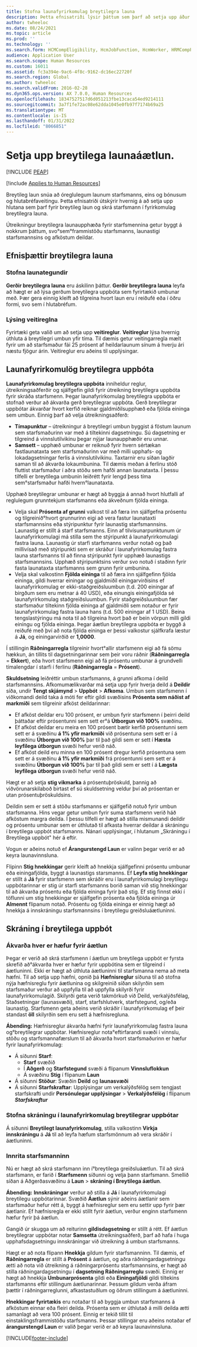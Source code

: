 ```yaml
---
title: Stofna launafyrirkomulag breytilegra launa
description: Þetta efnisatriði lýsir þáttum sem þarf að setja upp áður en þú getur notað breytileg laun og ráða starfsmann inn í breytilega greiðsluáætlun.
author: twheeloc
ms.date: 08/24/2021
ms.topic: article
ms.prod: ''
ms.technology: ''
ms.search.form: HCMCompEligibility, HcmJobFunction, HcmWorker, HRMCompPerfPlan, HcmCompensationWorkspace
audience: Application User
ms.search.scope: Human Resources
ms.custom: 16011
ms.assetid: fc3a394e-9ac6-4f8c-9162-dc16ec22720f
ms.search.region: Global
ms.author: twheeloc
ms.search.validFrom: 2016-02-28
ms.dyn365.ops.version: AX 7.0.0, Human Resources
ms.openlocfilehash: 18347527517d6d051213fbe13caca54ed9214111
ms.sourcegitcommit: 3a7f1fe72ac08e62dda1045e0fb97f7174b69a25
ms.translationtype: MT
ms.contentlocale: is-IS
ms.lasthandoff: 01/31/2022
ms.locfileid: "8066851"
---
```

# <a name="create-variable-compensation-plans"></a>Setja upp breytilega launaáætlun.


[!INCLUDE [PEAP](../includes/peap-1.md)]

[!include [Applies to Human Resources](../includes/applies-to-hr.md)]

Breytileg laun snúa að óreglulegum launum starfsmanns, eins og bónusum og hlutabréfaveitingu. Þetta efnisatriði útskýrir hvernig á að setja upp hlutana sem þarf fyrir breytileg laun og skrá starfsmann í fyrirkomulag breytilegra launa.

Útreikningur breytilegra launaupphæða fyrir starfsmennina getur byggt á nokkrum þáttum, svo°sem°frammistöðu starfsmanns, launastigi starfsmannsins og afköstum deildar.

## <a name="variable-compensation-components"></a>Efnisþættir breytilegra launa
### <a name="create-compensation-types"></a>Stofna launategundir

**Gerðir breytilegra launa** eru áskilinn þáttur. **Gerðir breytilegra launa** leyfa að hægt er að lýsa gerðum breytilegra uppbóta sem fyrirtækið umbunar með. Þær gera einnig kleift að tilgreina hvort laun eru í reiðufé eða í öðru formi, svo sem í hlutabréfum.

### <a name="describe-vesting-rules"></a>Lýsing veitireglna

Fyrirtæki geta valið um að setja upp **veitireglur**. **Veitireglur** lýsa hvernig úthluta á breytilegri umbun yfir tíma. Til dæmis getur veitingarregla mælt fyrir um að starfsmaður fái 25 prósent af heildarlaunum sínum á hverju ári næstu fjögur árin. Veitireglur eru aðeins til upplýsingar.

## <a name="variable-compensation-plans"></a>Launafyrirkomulög breytilegra uppbóta
**Launafyrirkomulag breytilegra uppbóta** inniheldur reglur, útreikningsaðferðir og sjálfgefin gildi fyrir útreikning breytilegra uppbóta fyrir skráða starfsmenn. Þegar launafyrirkomulag breytilegra uppbóta er stofnað verður að ákvarða gerð breytilegrar uppbóta. Gerð breytilegrar uppbótar ákvarðar hvort kerfið reiknar gjaldmiðilsupphæð eða fjölda eininga sem umbun. Einnig þarf að velja útreikningsaðferð:

-   **Tímapunktur** – útreikningur á breytilegri umbun byggist á föstum launum sem starfsmaðurinn var með á tiltekinni dagsetningu. Sú dagsetning er tilgreind á vinnslutilvikinu þegar nýjar launaupphæðir eru unnar.
-   **Samsett** – upphæð umbunar er reiknuð fyrir hvern sértækan fastlaunataxta sem starfsmaðurinn var með milli upphafs- og lokadagsetningar ferlis á vinnslutilvikinu. Taxtarnir eru síðan lagðir saman til að ákvarða lokaumbunina. Til dæmis meðan á ferlinu stóð fluttist starfsmaður í aðra stöðu sem hafði annan launataxta. Í þessu tilfelli er breytilega umbunin leiðrétt fyrir lengd þess tíma sem°starfsmaður hafði hvern°launataxta.

Upphæð breytilegrar umbunar er hægt að byggja á annað hvort hlutfalli af reglulegum grunntekjum starfsmanns eða ákveðnum fjölda eininga.

-   Velja skal **Prósenta af grunni** valkost til að færa inn sjálfgefna prósentu og tilgreinið°hvort grunnurinn eigi að vera fastur launataxti starfsmannsins eða stýripunktur fyrir launastig starfsmannsins. Launastig er stillt á starf starfsmanns. Einn af tilvísunarpunktunum úr launafyrirkomulagi má stilla sem the stýripunkt á launafyrirkomulagi fastra launa. Launastig úr starfi starfsmanns verður notað og það millivísað með stýripunkti sem er skráður í launafyrirkomulag fastra launa starfsmanns til að finna stýripunkt fyrir upphæð launastigs starfsmannsins. Upphæð stýripunktsins verður svo notuð í staðinn fyrir fasta launataxta starfsmanns sem grunn fyrir umbunina.
-   Velja skal valkostinn **Fjölda eininga** til að færa inn sjálfgefinn fjölda eininga, gildi hverrar einingar og gjaldmiðil einingarvirðisins ef launafyrirkomulag er ekki-staðgreiðsluumbun (t.d. 200 einingar af birgðum sem eru metnar á 40 USD), eða einungis einingafjölda sé launafyrirkomulag staðgreiðsluumbun. Fyrir staðgreiðsluumbun fær starfsmaður tiltekinn fjölda eininga af gjaldmiðli sem notaður er fyrir launafyrirkomulag fastra launa hans (t.d. 500 einingar af 1 USD). Beina tengslastýringu má nota til að tilgreina hvort það er bein vörpun milli gildi einingu og fjölda eininga. Þegar áætlun breytilegra uppbóta er byggð á reiðufé með því að nota fjölda eininga er þessi valkostur sjálfkrafa læstur á **Já**, og einingarvirðið er **1,0000**.

Í stillingin **Ráðningarregla** tilgreinir hvort°allir starfsmenn eigi að fá sömu hækkun, án tillits til dagsetningarinnar sem þeir voru ráðnir (**Ráðningarregla** = **Ekkert**), eða hvort starfsmenn eigi að fá prósentu umbunar á grundvelli tímalengdar í starfi í ferlinu (**Ráðningarregla** = **Prósent**). 

**Skuldsetning** leiðréttir umbun starfsmanns, á grunni afkoma í deild starfsmannsins. Afkomumælikvarðar má setja upp fyrir hverja deild á **Deildir** síða, undir **Tengt skjámynd** &gt; **Uppbót** &gt; **Afkoma**. Umbun sem starfsmenn í viðkomandi deild taka á móti fer eftir gildi svæðisins **Prósenta sem náðist af markmiði** sem tilgreinir afköst deildarinnar:

-   Ef afköst deildar eru 100 prósent, er umbun fyrir starfsmenn í þeirri deild þáttaðar eftir prósentunni sem sett er°á **Útborgun við 100%** svæðinu.
-   Ef afköst deildar eru meira en 100 prósent bætir kerfið prósentunni sem sett er á svæðinu **á 1% yfir markmiði** við prósentuna sem sett er í á svæðinu **Útborgun við 100%** þar til það gildi sem er sett í **Hæsta leyfilega útborgun** svæði hefur verið náð.
-   Ef afköst deild eru minna en 100 prósent dregur kerfið prósentuna sem sett er á svæðinu **á 1% yfir markmiði** frá prósentunni sem sett er á svæðinu **Útborgun við 100%** þar til það gildi sem er sett í á **Lægsta leyfilega útborgun** svæði hefur verið náð.

Hægt er að setja **stig vikmarka** á prósentuþröskuld, þannig að viðvörunarskilaboð birtast ef sú skuldsetning veldur því að prósentan er utan prósentuþröskuldsins. 

Deildin sem er sett á stöðu starfsmanns er sjálfgefið notuð fyrir umbun starfsmanna. Hins vegar getur umbun fyrir suma starfsmenn verið háð afköstum margra deilda. Í þessu tilfelli er hægt að stilla mismunandi deildir og prósentu umbunar sem er úthlutað til afkasta hverrar deildar á skráningu í breytilega uppbót starfsmanns. Nánari upplýsingar, í hlutanum „Skráningu í Breytilega uppbót" hér á eftir. 

Vogun er aðeins notuð ef **Árangurstengd Laun** er valinn þegar verið er að keyra launavinnsluna. 

Flipinn **Stig hnekkingar** gerir kleift að hnekkja sjálfgefinni prósentu umbunar eða einingafjölda, byggt á launastigs starsmanns. Ef **Leyfa stig hnekkingar** er stillt á **Já** fyrir starfsmenn sem skráðir eru í launafyrirkomulagi breytilegu uppbótarinnar er stig úr starfi starfsmanns borið saman við stig hnekkingar til að ákvarða prósentu eða fjölda eininga fyrir það stig. Ef stig finnst ekki í töflunni um stig hnekkingar er sjálfgefin prósenta eða fjölda eininga úr **Almennt** flipanum notað. Prósentu og fjölda eininga er einnig hægt að hnekkja á innskráningu starfsmannsins í breytilegu greiðsluáætluninni.

## <a name="variable-compensation-enrollment"></a>Skráning í breytilega uppbót
### <a name="determine-who-is-eligible-for-the-plan"></a>Ákvarða hver er hæfur fyrir áætlun

Þegar er verið að skrá starfsmenn í áætlun um breytilega uppbót er fyrsta skrefið að°ákvarða hver er hæfur fyrir uppbótina sem er tilgreind í áætluninni. Ekki er hægt að úthluta áætluninni til starfsmanna nema að meta hæfni. Til að setja upp hæfni, opnið þá **Hæfnisreglur** síðuna til að stofna nýja hæfnisreglu fyrir áætlunina og skilgreinið síðan skilyrðin sem starfsmaður verður að uppfylla til að uppfylla skilyrði fyrir launafyrirkomulagið. Skilyrði geta verið takmörkuð við Deild, verkalýðsfélag, Staðsetningar (launasvæði), starf, starfshlutverk, starfstegund, og/eða launastig. Starfsmenn geta aðeins verið skráðir í launafyrirkomulag ef þeir standast **öll** skilyrðin sem eru sett á hæfnisregluna. 

**Ábending:** Hæfnisreglur ákvarða hæfni fyrir launafyrirkomulag fastra launa og°breytilegrar uppbótar. Hæfnisreglur nota°eftirfarandi svæði í vinnslu, stöðu og starfsmannafærslum til að ákvarða hvort starfsmaðurinn er hæfur fyrir launafyrirkomulag:

- Á síðunni **Starf**:
  -   **Starf** svæðið
  -   Í **Aðgerð** og **Starfstegund** svæði á flipanum **Vinnsluflokkun**
  -   Á svæðinu **Stig** í flipanum **Laun**
- Á síðunni **Stöður**: Svæðin **Deild** og **launasvæði**
- Á síðunni <strong>Starfskraftar</strong>: Upplýsingar um verkalýðsfélög sem tengjast starfskrafti undir <strong>Persónulegar upplýsingar</strong> &gt; <strong>Verkalýðsfélög</strong> í flipanum *<strong><em>Starfskraftur</em></strong>*

### <a name="enable-enrollment-for-the-variable-compensation-plan"></a>Stofna skráningu í launafyrirkomulag breytilegrar uppbótar

Á síðunni **Breytilegt launafyrirkomulag**, stilla valkostinn **Virkja innskráningu** á **Já** til að leyfa hæfum starfsmönnum að vera skráðir í áætluninni.

### <a name="enroll-the-employee"></a>Innrita starfsmanninn

Nú er hægt að skrá starfsmann inn í°breytilega greiðsluáætlun. Til að skrá starfsmann, er farið í **Starfsmenn** síðunni og velja þann starfsmann. Smellið síðan á Aðgerðasvæðinu á **Laun** &gt; **skráning í Breytilega áætlun**. 

**Ábending:** **Innskráningar** verður að stilla á **Já** í launafyrirkomulagi breytilegu uppbótarinnar. Svæðið **Áætlun** sýnir aðeins áætlanir sem starfsmaður hefur rétt á, byggt á hæfnisreglur sem eru settir upp fyrir þær áætlanir. Ef hæfnisregla er ekki stillt fyrir áætlun, verður enginn starfsmenn hæfur fyrir þá áætlun. 

Gangið úr skugga um að reiturinn **gildisdagsetning** er stillt á rétt. Ef áætlun breytilegrar uppbótar notar **Samsetta** útreikningsaðferð, þarf að hafa í huga upphafsdagsetningu innskráningar við útreikning á umbun starfsmanns. 

Hægt er að nota flipann **Hnekkja** gildum fyrir starfsmanninn. Til dæmis, ef **Ráðningarregla** er stillt á **Prósent** á áætlun, og aðra ráðningardagsetningu ætti að nota við útreikning á ráðningarprósentu starfsmannsins, er hægt að stilla ráðningardagsetningu í **dagsetning Ráðningarreglu** svæði. Einnig er hægt að hnekkja **Umbunarprósenta** gildi eða **Einingafjöldi** gildi tiltekins starfsmanns eftir stillingum áætlunarinnar. Þessum gildum verða áfram þættir í ráðningarreglunni, afkastastuðlum og öðrum stillingum á áætluninni. 

**Hnekkingar fyrirtækis** eru notaðar til að byggja umbun starfsmanns á afköstum einnar eða fleiri deilda. Prósenta sem er úthlutað á milli deilda ætti samanlagt að vera 100 prósent. Einnig er tekið tillit til einstaklingsframmistöðu starfsmanns. Þessar stillingar eru aðeins notaðar ef **árangurstengd Laun** er valið þegar verið er að keyra launavinnsluna.





[!INCLUDE[footer-include](../includes/footer-banner.md)]
